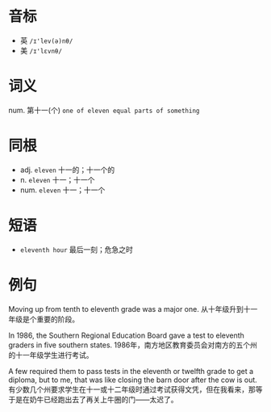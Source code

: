 # 音标

- 英 `/ɪ'lev(ə)nθ/`
- 美 `/ɪ'lɛvnθ/`

# 词义

num. 第十一(个)
`one of eleven equal parts of something`

# 同根

- adj. `eleven` 十一的；十一个的
- n. `eleven` 十一；十一个
- num. `eleven` 十一；十一个

# 短语

- `eleventh hour` 最后一刻；危急之时

# 例句

Moving up from tenth to eleventh grade was a major one.
从十年级升到十一年级是个重要的阶段。

In 1986, the Southern Regional Education Board gave a test to eleventh graders in five southern states.
1986年，南方地区教育委员会对南方的五个州的十一年级学生进行考试。

A few required them to pass tests in the eleventh or twelfth grade to get a diploma, but to me, that was like closing the barn door after the cow is out.
有少数几个州要求学生在十一或十二年级时通过考试获得文凭，但在我看来，那等于是在奶牛已经跑出去了再关上牛圈的门——太迟了。


